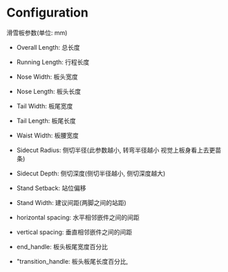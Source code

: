 # Configuration

滑雪板参数(单位: mm)
* Overall Length: 总长度
* Running Length: 行程长度
* Nose Width: 板头宽度
* Nose Length: 板头长度

* Tail Width: 板尾宽度
* Tail Length: 板尾长度

* Waist Width: 板腰宽度
* Sidecut Radius: 侧切半径(此参数越小, 转弯半径越小 视觉上板身看上去更苗条)
* Sidecut Depth: 侧切深度(侧切半径越小, 侧切深度越大)

* Stand Setback: 站位偏移
* Stand Width: 建议间距(两脚之间的站距)
* horizontal spacing: 水平相邻嵌件之间的间距
* vertical spacing: 垂直相邻嵌件之间的间距

* end_handle: 板头板尾宽度百分比
* "transition_handle: 板头板尾长度百分比,
